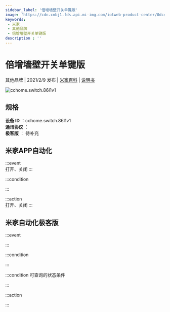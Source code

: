 ```yaml
---
sidebar_label: '倍增墙壁开关单键版'
image: 'https://cdn.cnbj1.fds.api.mi-img.com/iotweb-product-center/0dc4d901b5d2a750af21938c02b56fdc_一路开关.png?GalaxyAccessKeyId=AKVGLQWBOVIRQ3XLEW&Expires=9223372036854775807&Signature=gW05l6GSuvJlfscawojkqoEM6KQ='
keywords: 
 - 米家
 - 其他品牌
 - 倍增墙壁开关单键版
description : ''
---
```

# 倍增墙壁开关单键版

其他品牌 | 2021/2/9 发布 | [米家百科](https://home.mi.com/webapp/content/baike/product/index.html?model=cchome.switch.86l1v1) | [说明书](https://home.mi.com/views/introduction.html?model=cchome.switch.86l1v1&region=cn)

![cchome.switch.86l1v1](https://cdn.cnbj1.fds.api.mi-img.com/iotweb-product-center/0dc4d901b5d2a750af21938c02b56fdc_一路开关.png?GalaxyAccessKeyId=AKVGLQWBOVIRQ3XLEW&Expires=9223372036854775807&Signature=gW05l6GSuvJlfscawojkqoEM6KQ=)

## 规格  
> 
**设备 ID** ：cchome.switch.86l1v1  
**通讯协议** ：  
**极客版**  ： 待补充 


## 米家APP自动化  

:::event  
打开、关闭
:::

:::condition  

:::

:::action   
打开、关闭
:::

## 米家自动化极客版  

:::event  

:::

:::condition  

:::

:::condition 可查询的状态条件  

:::

:::action  

:::

        
